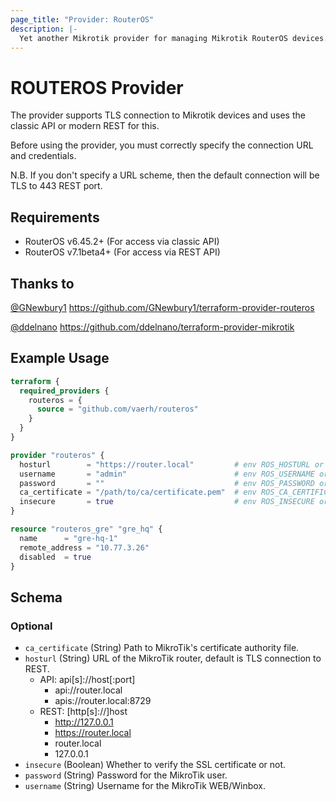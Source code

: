 ```yaml
---
page_title: "Provider: RouterOS"
description: |-
  Yet another Mikrotik provider for managing Mikrotik RouterOS devices.
---
```


# ROUTEROS Provider

The provider supports TLS connection to Mikrotik devices and uses the classic API or modern REST for this.

Before using the provider, you must correctly specify the connection URL and credentials.

N.B. If you don't specify a URL scheme, then the default connection will be TLS to 443 REST port.

## Requirements

* RouterOS v6.45.2+ (For access via classic API)
* RouterOS v7.1beta4+ (For access via REST API)

## Thanks to
[@GNewbury1](https://github.com/GNewbury1) https://github.com/GNewbury1/terraform-provider-routeros

[@ddelnano](https://github.com/ddelnano) https://github.com/ddelnano/terraform-provider-mikrotik

## Example Usage
```terraform
terraform {
  required_providers {
    routeros = {
      source = "github.com/vaerh/routeros"
    }
  }
}

provider "routeros" {
  hosturl        = "https://router.local"         # env ROS_HOSTURL or MIKROTIK_HOST
  username       = "admin"                        # env ROS_USERNAME or MIKROTIK_USER
  password       = ""                             # env ROS_PASSWORD or MIKROTIK_PASSWORD
  ca_certificate = "/path/to/ca/certificate.pem"  # env ROS_CA_CERTIFICATE or MIKROTIK_CA_CERTIFICATE
  insecure       = true                           # env ROS_INSECURE or MIKROTIK_INSECURE
}

resource "routeros_gre" "gre_hq" {
  name      = "gre-hq-1"
  remote_address = "10.77.3.26"
  disabled  = true
}
```

<!-- schema generated by tfplugindocs -->
## Schema

### Optional

- `ca_certificate` (String) Path to MikroTik's certificate authority file.
- `hosturl` (String) URL of the MikroTik router, default is TLS connection to REST.    
	* API: api[s]://host[:port]
		* api://router.local
		* apis://router.local:8729
	* REST: [http[s]://]host
		* http://127.0.0.1
		* https://router.local
		* router.local
		* 127.0.0.1
- `insecure` (Boolean) Whether to verify the SSL certificate or not.
- `password` (String) Password for the MikroTik user.
- `username` (String) Username for the MikroTik WEB/Winbox.
